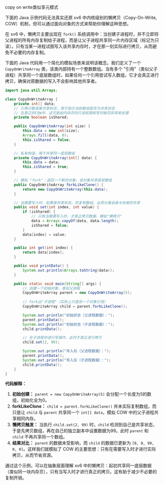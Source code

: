  copy on write类似享元模式

下面的 Java 示例代码无法真实还原 xv6 中内核级别的懒拷贝（Copy-On-Write, COW）机制，但可以通过面向对象的方式来帮助你理解这种思想。  

在 xv6 中，懒拷贝主要出现在 `fork()` 系统调用中：当创建子进程时，并不立即将父进程的所有内存复制给子进程，而是让父子进程共享同一片内存区域（标记为只读）。只有当某一进程试图写入该共享内存时，才在那一刻实际进行拷贝，从而避免不必要的内存复制。

下面的 Java 代码用一个简化的模拟场景来说明该概念。我们定义了一个 `CopyOnWriteArray` 类，该类内部持有一个整数数组。当有多个 "引用"（类似父子进程）共享同一个底层数组时，如果任何一个引用尝试写入数组，它才会真正进行拷贝，确保对原数据的写入不会影响其他共享者。

```java
import java.util.Arrays;

class CopyOnWriteArray {
    private int[] data;
    // 引用计数或者共享标志，用于指示当前数组是否为共享状态
    // 在真正的COW中，这可能由内存页的只读权限和写时缺页异常来处理
    private boolean isShared;

    public CopyOnWriteArray(int size) {
        this.data = new int[size];
        Arrays.fill(data, 0);
        this.isShared = false;
    }

    // 私有构造，用于共享同一底层数组
    private CopyOnWriteArray(int[] data) {
        this.data = data;
        this.isShared = true;
    }

    // 模拟 "fork"：返回一个新的对象，该对象共享底层数组
    public CopyOnWriteArray forkLikeClone() {
        return new CopyOnWriteArray(this.data);
    }

    // 当需要写入时，如果是共享状态，则复制数组，从而分离自身与他者的共享
    public void set(int index, int value) {
        if (isShared) {
            // 只有当需要写入时，才真正拷贝数据，模拟"懒拷贝"
            data = Arrays.copyOf(data, data.length);
            isShared = false;
        }
        data[index] = value;
    }

    public int get(int index) {
        return data[index];
    }

    public void printData() {
        System.out.println(Arrays.toString(data));
    }

    public static void main(String[] args) {
        // 创建一个初始对象，类似父进程
        CopyOnWriteArray parent = new CopyOnWriteArray(5);
        
        // fork出"子进程"（实际上只是另一个对象引用）
        CopyOnWriteArray child = parent.forkLikeClone();

        System.out.println("初始状态（父进程数据）：");
        parent.printData();
        System.out.println("初始状态（子进程数据）：");
        child.printData();

        // 在子进程中进行写操作，此时才真正进行拷贝
        child.set(2, 99);

        System.out.println("写入后（父进程数据）：");
        parent.printData();
        System.out.println("写入后（子进程数据）：");
        child.printData();
    }
}
```

**代码解释：**

1. **初始创建：** `parent = new CopyOnWriteArray(5)` 会分配一个长度为5的数组，初始化全为0。
2. **forkLikeClone：** `child = parent.forkLikeClone()` 并未实际复制数组，而只是让 `child` 与 `parent` 共享同一个 `int[] data`，模拟 COW 中的父子进程共享相同内存。
3. **懒拷贝触发：** 当执行 `child.set(2, 99)` 时，`child` 检测到自己是共享状态，于是先拷贝数组，再在自己的独立副本中设置数据为99。此时 `parent` 和 `child` 不再共享同一个数组。
4. **结果对比：** `parent` 的数据未受影响，而 `child` 的数据已更新为 `[0, 0, 99, 0, 0]`。这样我们就模拟了 COW 的主要思想：只有在需要写入时才进行实际拷贝，从而节省资源。

通过这个示例，可以在抽象层面理解 xv6 中的懒拷贝：起初共享同一底层数据（类似同一块内存页），只有当写入时才进行真正的拷贝。这有助于减少不必要的复制开销。